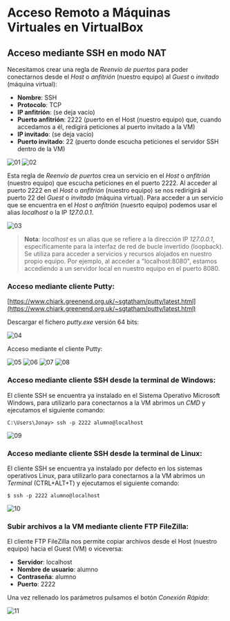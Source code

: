 # Acceso Remoto a Máquinas Virtuales en VirtualBox

## Acceso mediante SSH en modo NAT

Necesitamos crear una regla de _Reenvío de puertos_ para poder conectarnos desde el _Host_ o _anfitrión_ (nuestro equipo) al _Guest_ o _invitado_ (máquina virtual):
* __Nombre__: SSH
* __Protocolo__: TCP
* __IP anfitrión__: (se deja vacío)
* __Puerto anfitrión__: 2222 (puerto en el Host (nuestro equipo) que, cuando accedamos a él, redigirá peticiones al puerto invitado a la VM)
* __IP invitado__: (se deja vacío)
* __Puerto invitado__: 22 (puerto donde escucha peticiones el servidor SSH dentro de la VM)

![][01]
![][02]

Esta regla de _Reenvío de puertos_ crea un servicio en el _Host_ o _anfitrión_ (nuestro equipo) que escucha peticiones en el puerto 2222. Al acceder al puerto 2222 en el _Host_ o _anfitrión_ (nuestro equipo) se nos redirigirá al puerto 22 del _Guest_ o _invitado_ (máquina virtual). Para acceder a un servicio que se encuentra en el _Host_ o _anfitrión_ (nuesrto equipo) podemos usar el alias _localhost_ o la IP _127.0.0.1_.

![][03]

> __Nota__: _localhost_ es un alias que se refiere a la dirección IP _127.0.0.1_, específicamente para la interfaz de red de bucle invertido (loopback). Se utiliza para acceder a servicios y recursos alojados en nuestro propio equipo. Por ejemplo, al acceder a "localhost:8080", estamos accediendo a un servidor local en nuestro equipo en el puerto 8080.

### Acceso mediante cliente Putty:

[https://www.chiark.greenend.org.uk/~sgtatham/putty/latest.html](https://www.chiark.greenend.org.uk/~sgtatham/putty/latest.html)

Descargar el fichero _putty.exe_ versión 64 bits:

![][04]

Acceso mediante el cliente Putty:

![][05]
![][06]
![][07]
![][08]

### Acceso mediante cliente SSH desde la terminal de Windows:

El cliente SSH se encuentra ya instalado en el Sistema Operativo Microsoft Windows, para utilizarlo para conectarnos a la VM abrimos un _CMD_ y ejecutamos el siguiente comando:

```
C:\Users\Jonay> ssh -p 2222 alumno@localhost
```

![][09]

### Acceso mediante cliente SSH desde la terminal de Linux:

El cliente SSH se encuentra ya instalado  por defecto en los sistemas operativos Linux, para utilizarlo para conectarnos a la VM abrimos un _Terminal_ (CTRL+ALT+T) y ejecutamos el siguiente comando:

```
$ ssh -p 2222 alumno@localhost
```

![][10]

### Subir archivos a la VM mediante cliente FTP FileZilla:

El cliente FTP FileZilla nos permite copiar archivos desde el Host (nuestro equipo) hacia el Guest (VM) o viceversa:

* __Servidor__: localhost
* __Nombre de usuario__: alumno
* __Contraseña__: alumno
* __Puerto__: 2222

Una vez rellenado los parámetros pulsamos el botón _Conexión Rápida_:

![][11]

[01]: ../img/ssh-nat-access/vm-nat01.png "01"
[02]: ../img/ssh-nat-access/vm-nat02.png "02"
[03]: ../img/ssh-nat-access/vm-nat03.png "03"
[04]: ../img/ssh-nat-access/putty-ssh-client01.png "04"
[05]: ../img/ssh-nat-access/putty-ssh-client02.png "05"
[06]: ../img/ssh-nat-access/putty-ssh-client03.png "06"
[07]: ../img/ssh-nat-access/putty-ssh-client04.png "07"
[08]: ../img/ssh-nat-access/putty-ssh-client05.png "08"
[09]: ../img/ssh-nat-access/windows-ssh-client01.png "09"
[10]: ../img/ssh-nat-access/linux-ssh-client01.png "10"
[11]: ../img/ssh-nat-access/filezilla-client01.png "11"
